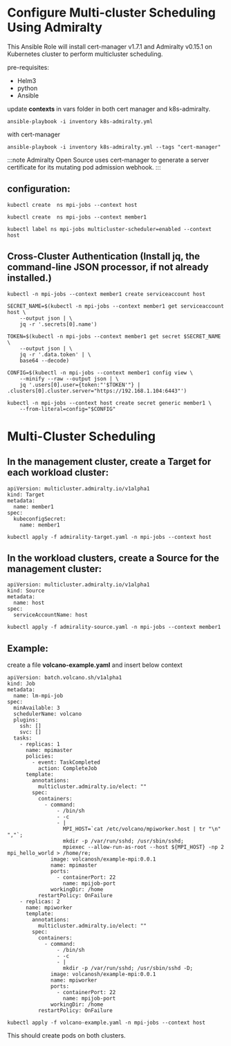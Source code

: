 # Configure Multi-cluster Scheduling Using Admiralty


This Ansible Role will install cert-manager v1.7.1 and Admiralty v0.15.1 on Kubernetes cluster to perform multicluster scheduling.

pre-requisites:
* Helm3<br>
* python <br>
* Ansible

update **contexts** in vars folder in both cert manager and k8s-admiralty.


```
ansible-playbook -i inventory k8s-admiralty.yml
```

with cert-manager
```
ansible-playbook -i inventory k8s-admiralty.yml --tags "cert-manager"
```
:::note Admiralty Open Source uses cert-manager to generate a server certificate for its mutating pod admission webhook. :::

## configuration:

```
kubectl create  ns mpi-jobs --context host
```
```
kubectl create  ns mpi-jobs --context member1
```
```
kubectl label ns mpi-jobs multicluster-scheduler=enabled --context host
```
## Cross-Cluster Authentication (Install jq, the command-line JSON processor, if not already installed.)
```
kubectl -n mpi-jobs --context member1 create serviceaccount host
```
```
SECRET_NAME=$(kubectl -n mpi-jobs --context member1 get serviceaccount host \
	--output json | \
	jq -r '.secrets[0].name')
```
```
TOKEN=$(kubectl -n mpi-jobs --context member1 get secret $SECRET_NAME \
	--output json | \
	jq -r '.data.token' | \
	base64 --decode)
```
```
CONFIG=$(kubectl -n mpi-jobs --context member1 config view \
	--minify --raw --output json | \
	jq '.users[0].user={token:"'$TOKEN'"} | .clusters[0].cluster.server="https://192.168.1.104:6443"')
```
```
kubectl -n mpi-jobs --context host create secret generic member1 \
	--from-literal=config="$CONFIG"
```
# Multi-Cluster Scheduling
## In the management cluster, create a Target for each workload cluster:
```
apiVersion: multicluster.admiralty.io/v1alpha1
kind: Target
metadata:
  name: member1
spec:
  kubeconfigSecret:
    name: member1
```
```
kubectl apply -f admirality-target.yaml -n mpi-jobs --context host
```	
## In the workload clusters, create a Source for the management cluster:
```
apiVersion: multicluster.admiralty.io/v1alpha1
kind: Source
metadata:
  name: host
spec:
  serviceAccountName: host
```
```
kubectl apply -f admirality-source.yaml -n mpi-jobs --context member1
```
## Example:
create a file **volcano-example.yaml** and insert below context
```
apiVersion: batch.volcano.sh/v1alpha1
kind: Job
metadata:
  name: lm-mpi-job
spec:
  minAvailable: 3
  schedulerName: volcano
  plugins:
    ssh: []
    svc: []
  tasks:
    - replicas: 1
      name: mpimaster
      policies:
        - event: TaskCompleted
          action: CompleteJob
      template:
        annotations:
          multicluster.admiralty.io/elect: ""
        spec:
          containers:
            - command:
                - /bin/sh
                - -c
                - |
                  MPI_HOST=`cat /etc/volcano/mpiworker.host | tr "\n" ","`;
                  mkdir -p /var/run/sshd; /usr/sbin/sshd;
                  mpiexec --allow-run-as-root --host ${MPI_HOST} -np 2 mpi_hello_world > /home/re;
              image: volcanosh/example-mpi:0.0.1
              name: mpimaster
              ports:
                - containerPort: 22
                  name: mpijob-port
              workingDir: /home
          restartPolicy: OnFailure
    - replicas: 2
      name: mpiworker
      template:
        annotations:
          multicluster.admiralty.io/elect: ""
        spec:
          containers:
            - command:
                - /bin/sh
                - -c
                - |
                  mkdir -p /var/run/sshd; /usr/sbin/sshd -D;
              image: volcanosh/example-mpi:0.0.1
              name: mpiworker
              ports:
                - containerPort: 22
                  name: mpijob-port
              workingDir: /home
          restartPolicy: OnFailure
```
```
kubectl apply -f volcano-example.yaml -n mpi-jobs --context host
```
This should create pods on both clusters.
